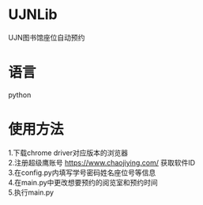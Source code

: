 # UJNLib
UJN图书馆座位自动预约

# 语言
python

# 使用方法
1.下载chrome driver对应版本的浏览器  
2.注册超级鹰账号 https://www.chaojiying.com/ 获取软件ID  
3.在config.py内填写学号密码姓名座位号等信息  
4.在main.py中更改想要预约的阅览室和预约时间  
5.执行main.py  
